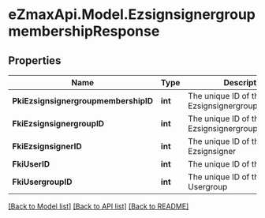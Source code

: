 
# eZmaxApi.Model.EzsignsignergroupmembershipResponse

## Properties

Name | Type | Description | Notes
------------ | ------------- | ------------- | -------------
**PkiEzsignsignergroupmembershipID** | **int** | The unique ID of the Ezsignsignergroupmembership | 
**FkiEzsignsignergroupID** | **int** | The unique ID of the Ezsignsignergroup | 
**FkiEzsignsignerID** | **int** | The unique ID of the Ezsignsigner | [optional] 
**FkiUserID** | **int** | The unique ID of the User | [optional] 
**FkiUsergroupID** | **int** | The unique ID of the Usergroup | [optional] 

[[Back to Model list]](../README.md#documentation-for-models)
[[Back to API list]](../README.md#documentation-for-api-endpoints)
[[Back to README]](../README.md)

